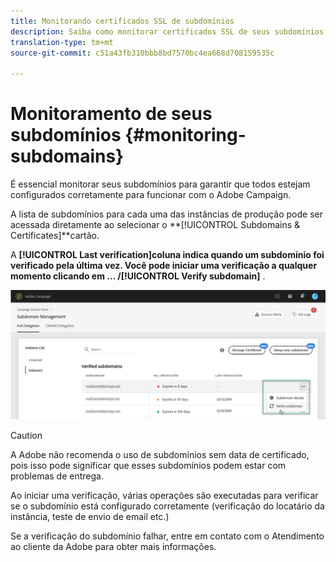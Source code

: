 ```yaml
---
title: Monitorando certificados SSL de subdomínios
description: Saiba como monitorar certificados SSL de seus subdomínios
translation-type: tm+mt
source-git-commit: c51a43fb310bbb8bd7570bc4ea668d708159535c

---
```



# Monitoramento de seus subdomínios {#monitoring-subdomains}

É essencial monitorar seus subdomínios para garantir que todos estejam configurados corretamente para funcionar com o Adobe Campaign.

A lista de subdomínios para cada uma das instâncias de produção pode ser acessada diretamente ao selecionar o **[!UICONTROL Subdomains & Certificates]**cartão.

A **[!UICONTROL Last verification]**coluna indica quando um subdomínio foi verificado pela última vez.** Você pode iniciar uma verificação a qualquer momento clicando em **... /**[!UICONTROL Verify subdomain]** .

![](assets/subdomain_verification.png)

>[!CAUTION]
>
>A Adobe não recomenda o uso de subdomínios sem data de certificado, pois isso pode significar que esses subdomínios podem estar com problemas de entrega.

Ao iniciar uma verificação, várias operações são executadas para verificar se o subdomínio está configurado corretamente (verificação do locatário da instância, teste de envio de email etc.)

Se a verificação do subdomínio falhar, entre em contato com o Atendimento ao cliente da Adobe para obter mais informações.
